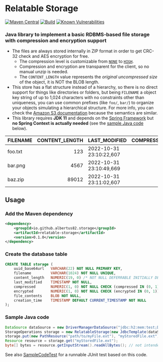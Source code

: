 Relatable Storage
=================

[![Maven Central](https://img.shields.io/maven-central/v/io.github.albertus82.storage/relatable-storage)](https://mvnrepository.com/artifact/io.github.albertus82.storage/relatable-storage)
[![Build](https://github.com/albertus82/relatable-storage/actions/workflows/build.yml/badge.svg)](https://github.com/albertus82/relatable-storage/actions)
[![Known Vulnerabilities](https://snyk.io/test/github/albertus82/relatable-storage/badge.svg?targetFile=pom.xml)](https://snyk.io/test/github/albertus82/relatable-storage?targetFile=pom.xml)

### Java library to implement a basic RDBMS-based file storage with compression and encryption support

* The files are always stored internally in ZIP format in order to get CRC-32 check and AES encryption for free.
   * The compression level is customizable from [`NONE`](src/main/java/io/github/albertus82/storage/io/Compression.java#L9) to [`HIGH`](src/main/java/io/github/albertus82/storage/io/Compression.java#L18).
   * Compression and encryption are transparent for the client, so no manual *unzip* is needed.
   * The `CONTENT_LENGTH` value represents the *original uncompressed size* of the object, it is NOT the BLOB length.
* This store has a flat structure instead of a hierarchy, so there is no direct support for things like directories or folders, but being `FILENAME` a object key string of up to 1,024 characters with no constraints other than uniqueness, you can use common prefixes (like `foo/`, `bar/`) to organize your objects simulating a hierarchical structure. For more info, you can check the [Amazon S3 documentation](https://docs.aws.amazon.com/AmazonS3/latest/userguide/object-keys.html) because the semantics are similar.
* This library requires **JDK 11** and depends on the [Spring Framework](https://spring.io/projects/spring-framework) but **no Spring Context is actually needed** (see the [sample Java code](#sample-java-code) below).

| FILENAME | CONTENT_LENGTH | LAST_MODIFIED           | COMPRESSED | ENCRYPTED | FILE_CONTENTS | UUID_BASE64URL           | CREATION_TIME           |
| -------- | -------------: | ----------------------- | ---------: | --------: | ------------- | ------------------------ | ----------------------- |
| foo.txt  |            123 | 2022-10-31 23:10:22,607 |          1 |         0 | (BLOB)        | `IKn6ATU7RVa-qbykef7BfQ` | 2022-10-31 23:10:22,610 |
| bar.png  |           4567 | 2022-10-31 23:10:49,669 |          0 |         0 | (BLOB)        | `2WGTuBeQTu-iS5pUccAASQ` | 2022-10-31 23:10:49,672 |
| baz.zip  |          89012 | 2022-10-31 23:11:02,607 |          0 |         1 | (BLOB)        | `S2LzZ8f5S_6e5fT_p5N0Hw` | 2022-10-31 23:11:02,610 |

## Usage

### Add the Maven dependency

```xml
<dependency>
    <groupId>io.github.albertus82.storage</groupId>
    <artifactId>relatable-storage</artifactId>
    <version>0.1.0</version>
</dependency>
```

### Create the database table

```sql
CREATE TABLE storage (
    uuid_base64url   VARCHAR(22) NOT NULL PRIMARY KEY,
    filename         VARCHAR(1024) NOT NULL UNIQUE,
    content_length   NUMERIC(19, 0) /* NOT NULL DEFERRABLE INITIALLY DEFERRED */ CHECK (content_length >= 0),
    last_modified    TIMESTAMP NOT NULL,
    compressed       NUMERIC(1, 0) NOT NULL CHECK (compressed IN (0, 1)),
    encrypted        NUMERIC(1, 0) NOT NULL CHECK (encrypted IN (0, 1)),
    file_contents    BLOB NOT NULL,
    creation_time    TIMESTAMP DEFAULT CURRENT_TIMESTAMP NOT NULL
);
```

### Sample Java code

```java
DataSource dataSource = new DriverManagerDataSource("jdbc:h2:mem:test;DB_CLOSE_DELAY=-1"); // replace with your connection string or connection pool
StorageOperations storage = new RelatableStorage(new JdbcTemplate(dataSource), "STORAGE", new FileBufferedBlobExtractor()); // can be customized, see Javadoc
storage.put(new PathResource("path/to/myFile.ext"), "myStoredFile.ext"); // the last argument can be prefixed to simulate a hierarchical structure
Resource resource = storage.get("myStoredFile.ext");
byte[] bytes = resource.getInputStream().readAllBytes(); // not intended for reading input streams with large amounts of data!
```

See also [SampleCodeTest](src/test/java/io/github/albertus82/storage/jdbc/SampleCodeTest.java) for a runnable JUnit test based on this code.
